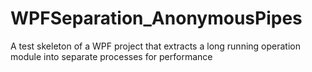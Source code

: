 # WPFSeparation_AnonymousPipes
A test skeleton of a WPF project that extracts a long running operation module into separate processes for performance
